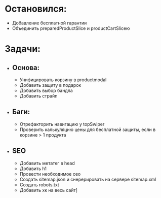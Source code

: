 # Остановился:
- Добавление бесплатной гарантии
- Объединить preparedProductSlice и productCartSliceю

# Задачи:
- ## Основа:
  - Унифицировать корзину в productmodal
  - Добавить защиту в подарок
  - Добавить выбор бандла
  - Добавить страйп

- ## Баги:
  - Отрефакторить навигацию у topSwiper
  - Проверить калькуляцию цены для бесплатной защиты, если в корзине > 1 продукта

- ## SEO
  - Добавить метатег в head
  - Добавить h1
  - Провести необходимое сео
  - Создать sitemap.json и снерерировать на сервере sitemap.xml
  - Создать robots.txt
  - Добавить хк на весь сайт]
